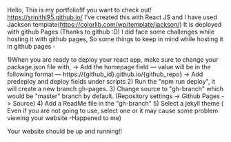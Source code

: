Hello, 
This is my portfolio!If you want to check out! https://srinithi95.github.io/
I've created this with React JS and I have used Jackson template(https://colorlib.com/wp/template/jackson/) 
It is deployed with github Pages (Thanks to github :D)
I did face some challenges while hosting it with github pages, So some things to keep in mind while hosting it in github pages -

1)When you are ready to deploy your react app, make sure to change your package.json file with,
   -> Add the homepage field — value will be in the following format — https://{github_id}.github.io/{github_repo}
   -> Add predeploy and deploy fields under scripts
2) Run the "npm run deploy", it will create a new branch gh-pages.
3) Change source to "gh-branch" which would be "master" branch by default. (Repository settings -> Github Pages -> Source)
4) Add a ReadMe file in the "gh-branch"
5) Select a jekyll theme ( Even if you are not going to use, select one or it may cause some problem viewing your website -Happened to me)

Your website should be up and running!! 
 


